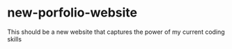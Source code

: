 # new-porfolio-website
This should be a new website that captures the power of my current coding skills
